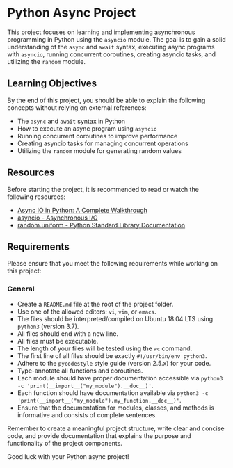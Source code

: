 # Python Async Project

This project focuses on learning and implementing asynchronous programming in Python using the `asyncio` module. The goal is to gain a solid understanding of the `async` and `await` syntax, executing async programs with `asyncio`, running concurrent coroutines, creating asyncio tasks, and utilizing the `random` module.

## Learning Objectives

By the end of this project, you should be able to explain the following concepts without relying on external references:

- The `async` and `await` syntax in Python
- How to execute an async program using `asyncio`
- Running concurrent coroutines to improve performance
- Creating asyncio tasks for managing concurrent operations
- Utilizing the `random` module for generating random values

## Resources

Before starting the project, it is recommended to read or watch the following resources:

- [Async IO in Python: A Complete Walkthrough](https://realpython.com/async-io-python/)
- [asyncio - Asynchronous I/O](https://docs.python.org/3/library/asyncio.html)
- [random.uniform - Python Standard Library Documentation](https://docs.python.org/3/library/random.html#random.uniform)

## Requirements

Please ensure that you meet the following requirements while working on this project:

### General

- Create a `README.md` file at the root of the project folder.
- Use one of the allowed editors: `vi`, `vim`, or `emacs`.
- The files should be interpreted/compiled on Ubuntu 18.04 LTS using `python3` (version 3.7).
- All files should end with a new line.
- All files must be executable.
- The length of your files will be tested using the `wc` command.
- The first line of all files should be exactly `#!/usr/bin/env python3`.
- Adhere to the `pycodestyle` style guide (version 2.5.x) for your code.
- Type-annotate all functions and coroutines.
- Each module should have proper documentation accessible via `python3 -c 'print(__import__("my_module").__doc__)'`.
- Each function should have documentation available via `python3 -c 'print(__import__("my_module").my_function.__doc__)'`.
- Ensure that the documentation for modules, classes, and methods is informative and consists of complete sentences.

Remember to create a meaningful project structure, write clear and concise code, and provide documentation that explains the purpose and functionality of the project components.

Good luck with your Python async project!
